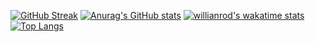 [![GitHub Streak](https://github-readme-streak-stats.herokuapp.com/?user=coldman-47&theme=gotham)](https://github.com/coldman-47)
[![Anurag's GitHub stats](https://github-readme-stats.vercel.app/api?username=coldman-47&show_icons=true&theme=gotham)](https://github.com/coldman-47)
[![willianrod's wakatime stats](https://github-readme-stats.vercel.app/api/wakatime?username=coldman-47)](https://github.com/coldman-47)
[![Top Langs](https://github-readme-stats.vercel.app/api/top-langs/?username=coldman-47&l&theme=gotham&ayout=compact)](https://github.com/coldman-47)
